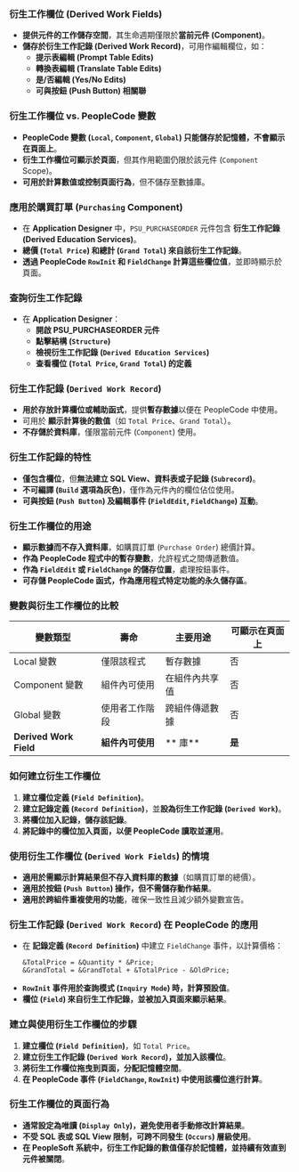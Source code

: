 
### **衍生工作欄位 (Derived Work Fields)**
- **提供元件的工作儲存空間**，其生命週期僅限於**當前元件 (Component)**。
- **儲存於衍生工作記錄 (Derived Work Record)**，可用作編輯欄位，如：
  - **提示表編輯 (Prompt Table Edits)**
  - **轉換表編輯 (Translate Table Edits)**
  - **是/否編輯 (Yes/No Edits)**
  - **可與按鈕 (Push Button) 相關聯**

### **衍生工作欄位 vs. PeopleCode 變數**
- **PeopleCode 變數 (`Local`, `Component`, `Global`) 只能儲存於記憶體，不會顯示在頁面上**。
- **衍生工作欄位可顯示於頁面**，但其作用範圍仍限於該元件 (`Component` Scope)。
- **可用於計算數值或控制頁面行為**，但不儲存至數據庫。

### **應用於購買訂單 (`Purchasing` Component)**
- 在 **Application Designer** 中，`PSU_PURCHASEORDER` 元件包含 **衍生工作記錄 (Derived Education Services)**。
- **總價 (`Total Price`) 和總計 (`Grand Total`) 來自該衍生工作記錄**。
- **透過 PeopleCode `RowInit` 和 `FieldChange` 計算這些欄位值**，並即時顯示於頁面。

### **查詢衍生工作記錄**
- 在 **Application Designer**：
  - **開啟 PSU_PURCHASEORDER 元件**
  - **點擊結構 (`Structure`)**
  - **檢視衍生工作記錄 (`Derived Education Services`)**
  - **查看欄位 (`Total Price`, `Grand Total`) 的定義**



### **衍生工作記錄 (`Derived Work Record`)**
- **用於存放計算欄位或輔助函式**，提供**暫存數據**以便在 PeopleCode 中使用。
- 可用於 **顯示計算後的數值**（如 `Total Price`、`Grand Total`）。
- **不存儲於資料庫**，僅限當前元件 (`Component`) 使用。

### **衍生工作記錄的特性**
- **僅包含欄位**，但**無法建立 SQL View、資料表或子記錄 (`Subrecord`)**。
- **不可編譯 (`Build` 選項為灰色)**，僅作為元件內的欄位佔位使用。
- **可與按鈕 (`Push Button`) 及編輯事件 (`FieldEdit`, `FieldChange`) 互動**。

### **衍生工作欄位的用途**
- **顯示數據而不存入資料庫**，如購買訂單 (`Purchase Order`) 總價計算。
- **作為 PeopleCode 程式中的暫存變數**，允許程式之間傳遞數值。
- **作為 `FieldEdit` 或 `FieldChange` 的儲存位置**，處理按鈕事件。
- **可存儲 PeopleCode 函式，作為應用程式特定功能的永久儲存區**。

### **變數與衍生工作欄位的比較**
| 變數類型 | 壽命 | 主要用途 | 可顯示在頁面上 |
|----------|------|---------|----------------|
| Local 變數 | 僅限該程式 | 暫存數據 | 否 |
| Component 變數 | 組件內可使用 | 在組件內共享值 | 否 |
| Global 變數 | 使用者工作階段 | 跨組件傳遞數據 | 否 |
| **Derived Work Field** | **組件內可使用** | ** 庫** | **是** |

### **如何建立衍生工作欄位**
1. **建立欄位定義 (`Field Definition`)**。
2. **建立記錄定義 (`Record Definition`)**，並**設為衍生工作記錄 (`Derived Work`)**。
3. **將欄位加入記錄，儲存該記錄**。
4. **將記錄中的欄位加入頁面，以便 PeopleCode 讀取並運用**。



### **使用衍生工作欄位 (`Derived Work Fields`) 的情境**
- **適用於需顯示計算結果但不存入資料庫的數據**（如購買訂單的總價）。
- **適用於按鈕 (`Push Button`) 操作，但不需儲存動作結果**。
- **適用於跨組件重複使用的功能**，確保一致性且減少額外變數宣告。
 
### **衍生工作記錄 (`Derived Work Record`) 在 PeopleCode 的應用**
- 在 **記錄定義 (`Record Definition`)** 中建立 `FieldChange` 事件，以計算價格：
  ```PeopleCode
  &TotalPrice = &Quantity * &Price;
  &GrandTotal = &GrandTotal + &TotalPrice - &OldPrice;
  ```
- **`RowInit` 事件用於查詢模式 (`Inquiry Mode`) 時，計算預設值**。
- **欄位 (`Field`) 來自衍生工作記錄，並被加入頁面來顯示結果**。

### **建立與使用衍生工作欄位的步驟**
1. **建立欄位 (`Field Definition`)**，如 `Total Price`。
2. **建立衍生工作記錄 (`Derived Work Record`)，並加入該欄位**。
3. **將衍生工作欄位拖曳到頁面，分配記憶體空間**。
4. **在 PeopleCode 事件 (`FieldChange`, `RowInit`) 中使用該欄位進行計算**。

### **衍生工作欄位的頁面行為**
- **通常設定為唯讀 (`Display Only`)，避免使用者手動修改計算結果**。
- **不受 SQL 表或 SQL View 限制，可跨不同發生 (`Occurs`) 層級使用**。
- **在 PeopleSoft 系統中，衍生工作記錄的數值僅存於記憶體，並持續有效直到元件被關閉**。

